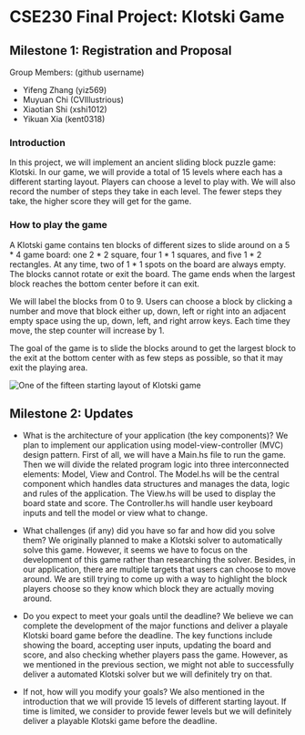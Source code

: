 # CSE230 Final Project: Klotski Game

## Milestone 1: Registration and Proposal

Group Members: (github username)

- Yifeng Zhang (yiz569)
- Muyuan Chi (CVIllustrious)
- Xiaotian Shi (xshi1012)
- Yikuan Xia (kent0318)

### Introduction

In this project, we will implement an ancient sliding block puzzle game: Klotski.
In our game, we will provide a total of 15 levels where each has a different
starting layout. Players can choose a level to play with. We will also record
the number of steps they take in each level. The fewer steps they take, the
higher score they will get for the game.

### How to play the game

A Klotski game contains ten blocks of different sizes to slide around on a
5 * 4 game board: one 2 * 2 square, four 1 * 1 squares, and five
1 * 2 rectangles. At any time, two of 1 * 1 spots on the board are
always empty. The blocks cannot rotate or exit the board. The game ends when the
largest block reaches the bottom center before it can exit.

We will label the blocks from 0 to 9. Users can choose a block by clicking a
number and move that block either up, down, left or right into an adjacent empty
space using the up, down, left, and right arrow keys. Each time they move, the
step counter will increase by 1.

The goal of the game is to slide the blocks around to get the largest block
to the exit at the bottom center with as few steps as possible, so that it may
exit the playing area.

![One of the fifteen starting layout of Klotski game](https://i.imgur.com/4b1M0yu.png)

## Milestone 2: Updates

- What is the architecture of your application (the key components)?
  We plan to implement our application using model-view-controller (MVC) design
  pattern. First of all, we will have a Main.hs file to run the game. Then we
  will divide the related program logic into three interconnected elements: Model,
  View and Control. The Model.hs will be the central component which handles data
  structures and manages the data, logic and rules of the application. The View.hs
  will be used to display the board state and score. The Controller.hs will handle
  user keyboard inputs and tell the model or view what to change.

- What challenges (if any) did you have so far and how did you solve them?
  We originally planned to make a Klotski solver to automatically solve this game.
  However, it seems we have to focus on the development of this game rather than
  researching the solver. Besides, in our application, there are multiple targets
  that users can choose to move around. We are still trying to come up with a way
  to highlight the block players choose so they know which block they are actually
  moving around.

- Do you expect to meet your goals until the deadline?
  We believe we can complete the development of the major functions and deliver a
  playale Klotski board game before the deadline. The key functions include showing
  the board, accepting user inputs, updating the board and score, and also checking
  whether players pass the game. However, as we mentioned in the previous section,
  we might not able to successfully deliver a automated Klotski solver but we will
  definitely try on that.

- If not, how will you modify your goals?
  We also mentioned in the introduction that we will provide 15 levels of different
  starting layout. If time is limited, we consider to provide fewer levels but we
  will definitely deliver a playable Klotski game before the deadline.
